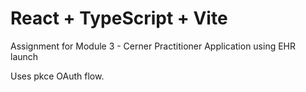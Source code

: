 # React + TypeScript + Vite

Assignment for Module 3 - Cerner Practitioner Application using EHR launch

Uses pkce OAuth flow.
